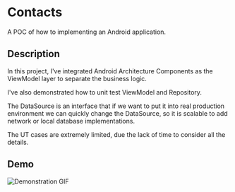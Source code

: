 # Contacts

A POC of how to implementing an Android application.

## Description

In this project, I've integrated Android Architecture Components as the ViewModel layer to separate the business logic.

I've also demonstrated how to unit test ViewModel and Repository.

The DataSource is an interface that if we want to put it into real production environment we can quickly change the DataSource, so it is scalable to add network or local database implementations.

The UT cases are extremely limited, due the lack of time to consider all the details.

## Demo

![Demonstration GIF](https://github.com/huberthe87/contact/blob/master/images/device-2019-02-25-000628.gif)